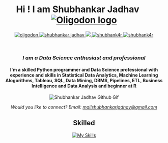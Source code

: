 <h1 align="center">Hi  ! I am Shubhankar Jadhav &nbsp;&nbsp;&nbsp;&nbsp;&nbsp;
<a href="https://www.oligodon.com/"><img src="https://i.postimg.cc/sDx13tWS/rsz-ologodonwebsitelogo.png" alt="Oligodon logo"/></a></h1>
<div align="center">
 <p align="center">
 <a href="https://oligodon.com" target="blank">
  <img src="https://img.shields.io/badge/Website-DC143C?style=for-the-badge&logo=medium&logoColor=white" alt="oligodon" />
 </a>
 <a href="https://linkedin.com/in/shubhankar-shreedatta-jadhav" target="_blank">
  <img src="https://img.shields.io/badge/LinkedIn-0077B5?style=for-the-badge&logo=linkedin&logoColor=white" alt="shubhankar jadhav"/>
 </a>
 <a href="https://twitter.com/shubhank4r" target="_blank">
  <img src="https://img.shields.io/badge/Twitter-1DA1F2?style=for-the-badge&logo=twitter&logoColor=white" />
 </a>
 <a href="https://instagram.com/shubhank4r" target="_blank">
  <img src="https://img.shields.io/badge/Instagram-fe4164?style=for-the-badge&logo=instagram&logoColor=white" alt="shubhank4r" />
 </a> 
 <a href="https://facebook.com/shubhank4r" target="_blank">
  <img src="https://img.shields.io/badge/Facebook-20BEFF?&style=for-the-badge&logo=facebook&logoColor=white" alt="shubhank4r"  />
  </a> 
</p>
<br />
<h3><i>I am a Data Science enthusiast and professional</i></h3>
<h4>I'm a skilled Python programmer and Data Science professional with experience and skills in Statistical Data Analytics, Machine Learning Alogorithms, Tableau, SQL, Data Mining, DBMS, Pipelines, ETL, Business Intelligence and Data Analysis and beginner at R </h4>

<img alt="Shubhankar Jadhav Github Gif" src="https://i.giphy.com/media/v1.Y2lkPTc5MGI3NjExemI4NHk0aGJxOGQ1ZHA2eGV2aDA0ejVyYjc0bGxvMmp3d3d2MXZqNiZlcD12MV9pbnRlcm5hbF9naWZfYnlfaWQmY3Q9Zw/zoKdmndB8QBR2c0gjy/giphy.gif" ></img>

<i>Would you like to connect?  Email: mailshubhankarjadhav@gmail.com </i>

## Skilled
[![My Skills](https://skillicons.dev/icons?i=py,pytorch,r,mysql,tensorflow,mongodb,kafka,elasticsearch,graphql,grafana&theme=light)](https://skillicons.dev)

<br/>

<!-- ## Top Open Source -
-->

</div>
